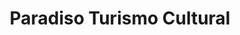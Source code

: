 ---
title: "Paradiso Turismo Cultural"
url: /la-habana/paradiso-turismo-cultural/
shop: Reisebüro
---
